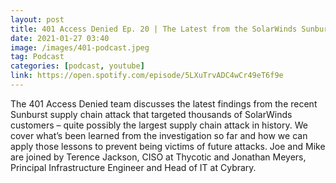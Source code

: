 ```yaml
---
layout: post
title: 401 Access Denied Ep. 20 | The Latest from the SolarWinds Sunburst Breach
date: 2021-01-27 03:40
image: /images/401-podcast.jpeg
tag: Podcast
categories: [podcast, youtube]
link: https://open.spotify.com/episode/5LXuTrvADC4wCr49eT6f9e
---
```

The 401 Access Denied team discusses the latest findings from the recent Sunburst supply chain attack that targeted thousands of SolarWinds customers – quite possibly the largest supply chain attack in history. We cover what’s been learned from the investigation so far and how we can apply those lessons to prevent being victims of future attacks. Joe and Mike are joined by Terence Jackson, CISO at Thycotic and Jonathan Meyers, Principal Infrastructure Engineer and Head of IT at Cybrary.
